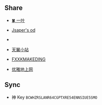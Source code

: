 ## Share

- [🍀 一叶](https://share.dingeral.com/)

- [Jsaper's od](https://od.102345.xyz/)

- []()

- [天翼小站](https://yun.hei521.cn/)

- [FXXKMAKEDING](https://node4.mkdmirror.workers.dev/)

- [优雅地上网](/车库/优雅地上网.md)

## Sync

- 神 Key `BCWHZRSLANR64CGPTXRE54ENNSIUE5SMO`
